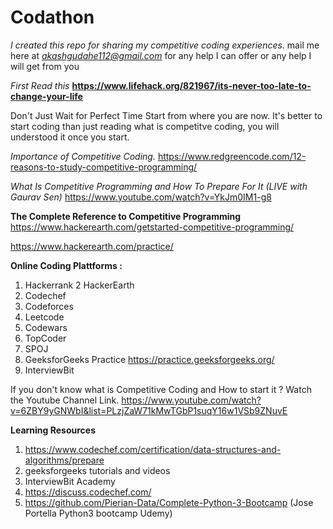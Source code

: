 # Codathon
*I created this repo for sharing my competitive coding experiences.*
mail me here at *akashgudahe112@gmail.com* for any help I can offer or any help I will get from you

*First Read this*
**https://www.lifehack.org/821967/its-never-too-late-to-change-your-life**

Don't Just Wait for Perfect Time Start from where you are now.
It's better to start coding than just reading what is competitve coding, you will understood it once you start.

*Importance of Competitive Coding.*
https://www.redgreencode.com/12-reasons-to-study-competitive-programming/

*What Is Competitive Programming and How To Prepare For It (LIVE with Gaurav Sen)*
https://www.youtube.com/watch?v=YkJm0IM1-g8

**The Complete Reference to Competitive Programming**
https://www.hackerearth.com/getstarted-competitive-programming/

https://www.hackerearth.com/practice/

**Online Coding Plattforms :**
1. Hackerrank
2  HackerEarth
3. Codechef
4. Codeforces
5. Leetcode
6. Codewars
7. TopCoder
8. SPOJ
9. GeeksforGeeks Practice https://practice.geeksforgeeks.org/
10. InterviewBit

If you don't know what is Competitive Coding and How to start it ?
Watch the Youtube Channel Link. 
https://www.youtube.com/watch?v=6ZBY9yGNWbI&list=PLzjZaW71kMwTGbP1suqY16w1VSb9ZNuvE

**Learning Resources**
1. https://www.codechef.com/certification/data-structures-and-algorithms/prepare
2. geeksforgeeks tutorials and videos
3. InterviewBit Academy
4. https://discuss.codechef.com/  
5. https://github.com/Pierian-Data/Complete-Python-3-Bootcamp (Jose Portella Python3 bootcamp Udemy)


